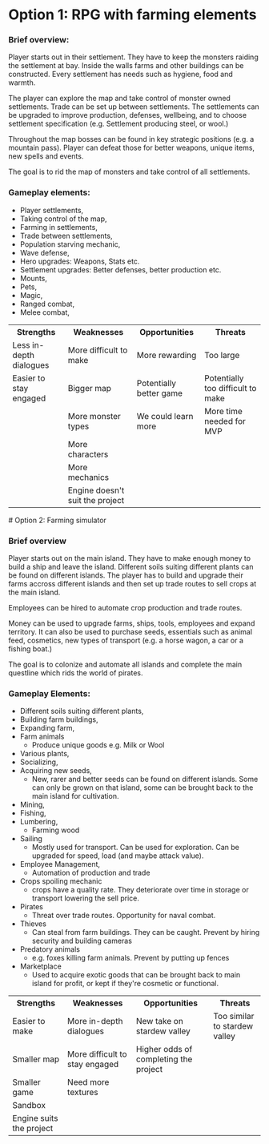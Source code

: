 # Option 1: RPG with farming elements<br>

### Brief overview:
Player starts out in their settlement. They have to keep the monsters raiding the settlement at bay. Inside the walls farms and other buildings can be constructed. Every settlement has needs such as hygiene, food and warmth.<br>

The player can explore the map and take control of monster owned settlements. Trade can be set up between settlements. The settlements can be upgraded to improve production, defenses, wellbeing, and to choose settlement specification (e.g. Settlement producing steel, or wool.)

Throughout the map bosses can be found in key strategic positions (e.g. a mountain pass). Player can defeat those for better weapons, unique items, new spells and events.

The goal is to rid the map of monsters and take control of all settlements. 

### Gameplay elements:<br>

* Player settlements,<br>
* Taking control of the map,<br>
* Farming in settlements,<br>
* Trade between settlements,<br>
* Population starving mechanic,<br>
* Wave defense,<br>
* Hero upgrades: Weapons, Stats etc.<br>
* Settlement upgrades: Better defenses, better production etc.<br>
* Mounts,<br>
* Pets,<br>
* Magic,<br>
* Ranged combat,<br>
* Melee combat,<br>


<table>
	<tr>
		<th> Strengths </th>
		<th> Weaknesses </th>
		<th> Opportunities </th>
		<th> Threats </th>
	</tr>
	<tr>
		<td>Less in-depth dialogues</td>
		<td>More difficult to make</td>
		<td>More rewarding</td>
		<td>Too large</td>
	</tr>
	<tr>
		<td>Easier to stay engaged</td>
		<td>Bigger map</td>
		<td>Potentially better game</td>
		<td>Potentially too difficult to make</td>
	</tr>
	<tr>
		<td></td>
		<td>More monster types</td>
		<td>We could learn more</td>
		<td>More time needed for MVP</td>
	</tr>
	<tr>
		<td></td>
		<td>More characters</td>
		<td></td>
		<td></td>
	</tr>
	<tr>
		<td></td>
		<td>More mechanics</td>
		<td></td>
		<td></td>
	</tr>
	<tr>
		<td></td>
		<td>Engine doesn't suit the project</td>
		<td></td>
		<td></td>
	</tr>

</table>
# Option 2: Farming simulator<br>

### Brief overview
Player starts out on the main island. They have to make enough money to build a ship and leave the island. Different soils suiting different plants can be found on different islands. The player has to build and upgrade their farms accross different islands and then set up trade routes to sell crops at the main island.

Employees can be hired to automate crop production and trade routes.

Money can be used to upgrade farms, ships, tools, employees and expand territory. It can also be used to purchase seeds, essentials such as animal feed, cosmetics, new types of transport (e.g. a horse wagon, a car or a fishing boat.)

The goal is to colonize and automate all islands and complete the main questline which rids the world of pirates.

### Gameplay Elements:
* Different soils suiting different plants,<br>
* Building farm buildings,<br>
* Expanding farm, <br>
* Farm animals<br>
    * Produce unique goods e.g. Milk or Wool
* Various plants, <br>
* Socializing, <br>
* Acquiring new seeds,<br>
    * New, rarer and better seeds can be found on different islands. Some can only be grown on that island, some can be brought back to the main island for cultivation.
* Mining, <br>
* Fishing, <br>
* Lumbering, <br>
    * Farming wood
* Sailing <br>
    * Mostly used for transport. Can be used for exploration. Can be upgraded for speed, load (and maybe attack value).
* Employee Management,<br>
    * Automation of production and trade<br>
* Crops spoiling mechanic
    * crops have a quality rate. They deteriorate over time in storage or transport lowering the sell price.<br>
* Pirates
    * Threat over trade routes. Opportunity for naval combat.<br>
* Thieves
    * Can steal from farm buildings. They can be caught. Prevent by hiring security and building cameras<br>
* Predatory animals 
    * e.g. foxes killing farm animals. Prevent by putting up fences
* Marketplace
    * Used to acquire exotic goods that can be brought back to main island for profit, or kept if they're cosmetic or functional.

<table>
	<tr>
		<th>Strengths</th>
		<th>Weaknesses</th>
		<th>Opportunities</th>
		<th>Threats</th>
	</tr>
	<tr>
		<td>Easier to make</td>
		<td>More in-depth dialogues</td>
		<td>New take on stardew valley</td>
		<td>Too similar to stardew valley</td>
	</tr>
	<tr>
		<td>Smaller map</td>
		<td>More difficult to stay engaged</td>
		<td>Higher odds of completing the project</td>
		<td></td>
	</tr>
	<tr>
		<td>Smaller game</td>
		<td>Need more textures</td>
		<td></td>
		<td></td>
	</tr>
	<tr>
		<td>Sandbox</td>
		<td></td>
		<td></td>
		<td></td>
	</tr>
	<tr>
		<td>Engine suits the project</td>
		<td></td>
		<td></td>
		<td></td>
	</tr>

</table>
